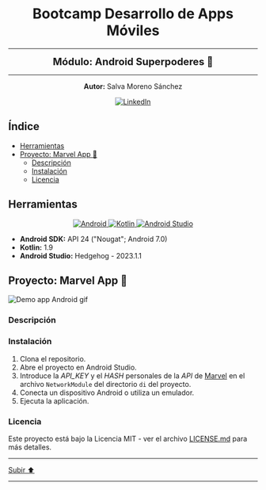 <a name="top"></a>

<h1 align="center">
  <strong><span>Bootcamp Desarrollo de Apps Móviles </span></strong>
</h1>

---

<p align="center">
  <strong><span style="font-size:20px;">Módulo: Android Superpoderes 🤖</span></strong>
</p>

---

<p align="center">
  <strong>Autor:</strong> Salva Moreno Sánchez
</p>

<p align="center">
  <a href="https://www.linkedin.com/in/salvador-moreno-sanchez/">
    <img src="https://img.shields.io/badge/LinkedIn-0077B5?style=for-the-badge&logo=linkedin&logoColor=white" alt="LinkedIn">
  </a>
</p>

## Índice
 
* [Herramientas](#herramientas)
* [Proyecto: Marvel App 🦹](#proyecto)
	* [Descripción](#descripcion)
	* [Instalación](#instalacion)
	* [Licencia](#licencia)

<a name="herramientas"></a>
## Herramientas

<p align="center">

<a href="https://www.apple.com/es/ios/ios-17/">
   <img src="https://img.shields.io/badge/Android-3DDC84?style=for-the-badge&logo=android&logoColor=white" alt="Android">
 </a>
  
 <a href="https://www.swift.org/documentation/">
   <img src="https://img.shields.io/badge/kotlin-%237F52FF.svg?style=for-the-badge&logo=kotlin&logoColor=white" alt="Kotlin">
 </a>
  
 <a href="https://developer.apple.com/xcode/">
   <img src="https://img.shields.io/badge/Android%20Studio-3DDC84.svg?style=for-the-badge&logo=android-studio&logoColor=white" alt="Android Studio">
 </a>
  
</p>

* **Android SDK:** API 24 ("Nougat"; Android 7.0)
* **Kotlin:** 1.9
* **Android Studio:** Hedgehog - 2023.1.1

<a name="proyecto"></a>
## Proyecto: Marvel App 🦹

![Demo app Android gif](images/demoAppAndroid.gif)

<a name="descripcion"></a>
### Descripción

<a name="instalacion"></a>
### Instalación

1. Clona el repositorio.
2. Abre el proyecto en Android Studio.
3. Introduce la *API_KEY* y el *HASH* personales de la *API* de [Marvel](https://developer.marvel.com/documentation/authorization) en el archivo `NetworkModule` del directorio `di` del proyecto.
3. Conecta un dispositivo Android o utiliza un emulador.
4. Ejecuta la aplicación.

<a name="licencia"></a>
### Licencia

Este proyecto está bajo la Licencia MIT - ver el archivo [LICENSE.md](https://github.com/salvaMsanchez/MarvelApp-Android/blob/main/LICENSE.md) para más detalles.

---

[Subir ⬆️](#top)

---


